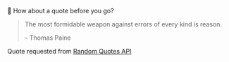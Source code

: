 📣 How about a quote before you go?

> The most formidable weapon against errors of every kind is reason.
>
> <p>- Thomas Paine</p>

Quote requested from [Random Quotes API](https://github.com/lukePeavey/quotable)
